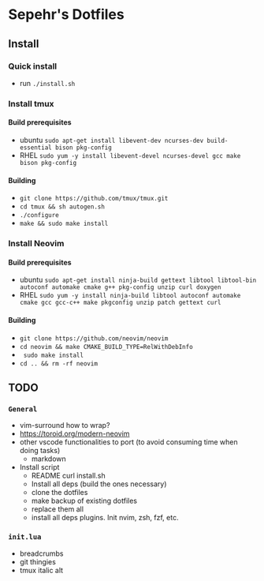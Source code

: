 # Sepehr's Dotfiles

## Install

### Quick install

- run `./install.sh`

### Install tmux
#### Build prerequisites
- ubuntu
  `sudo apt-get install libevent-dev ncurses-dev build-essential bison pkg-config`
- RHEL
  `sudo yum -y install libevent-devel ncurses-devel gcc make bison pkg-config`

#### Building
- `git clone https://github.com/tmux/tmux.git`
- `cd tmux && sh autogen.sh`
- `./configure`
- `make && sudo make install`

### Install Neovim

#### Build prerequisites

- ubuntu
  `sudo apt-get install ninja-build gettext libtool libtool-bin autoconf automake cmake g++ pkg-config unzip curl doxygen`
- RHEL
  `sudo yum -y install ninja-build libtool autoconf automake cmake gcc gcc-c++ make pkgconfig unzip patch gettext curl`

#### Building
- `git clone https://github.com/neovim/neovim`
- `cd neovim && make CMAKE_BUILD_TYPE=RelWithDebInfo`
- ` sudo make install`
- `cd .. && rm -rf neovim`

## TODO

### `General`

- vim-surround how to wrap?
- https://toroid.org/modern-neovim
- other vscode functionalities to port (to avoid consuming time when doing tasks)
  - markdown
- Install script
  - README curl install.sh
  - Install all deps (build the ones necessary)
  - clone the dotfiles
  - make backup of existing dotfiles
  - replace them all
  - install all deps plugins. Init nvim, zsh, fzf, etc.

### `init.lua`

- breadcrumbs
- git thingies
- tmux italic alt

